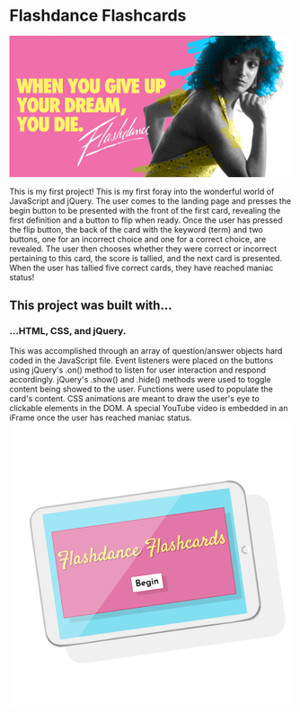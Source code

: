 # Flashdance Flashcards #
![alt text](./images/flashdance.png)

This is my first project! This is my first foray into the wonderful world of JavaScript and jQuery. The user comes to the landing page and presses the begin button to be presented with the front of the first card, revealing the first definition and a button to flip when ready. Once the user has pressed the flip button, the back of the card with the keyword (term) and two buttons, one for an incorrect choice and one for a correct choice, are revealed. The user then chooses whether they were correct or incorrect pertaining to this card, the score is tallied, and the next card is presented. When the user has tallied five correct cards, they have reached maniac status!

## This project was built with...
### ...HTML, CSS, and jQuery.

This was accomplished through an array of question/answer objects hard coded in the JavaScript file. Event listeners were placed on the buttons using jQuery's .on() method to listen for user interaction and respond accordingly. jQuery's .show() and .hide() methods were used to toggle content being showed to the user. Functions were used to populate the card's content. CSS animations are meant to draw the user's eye to clickable elements in the DOM. A special YouTube video is embedded in an iFrame once the user has reached maniac status.
![alt text](./images/flash-ill.png)



